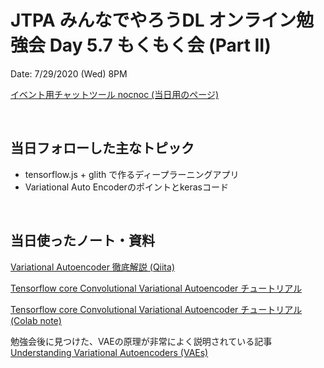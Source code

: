 # JTPA みんなでやろうDL オンライン勉強会 Day 5.7 もくもく会 (Part II)

Date: 7/29/2020 (Wed) 8PM

[イベント用チャットツール nocnoc (当日用のページ)](https://nocnoc.ooo/app#/chat/A1B6CDAC-637F-4455-9582-D086AC289268)

<br>

## 当日フォローした主なトピック

* tensorflow.js + glith で作るディープラーニングアプリ
* Variational Auto Encoderのポイントとkerasコード

<br>

## 当日使ったノート・資料


[Variational Autoencoder 徹底解説 (Qiita)](https://qiita.com/kenmatsu4/items/b029d697e9995d93aa24)

[Tensorflow core Convolutional Variational Autoencoder チュートリアル](https://www.tensorflow.org/tutorials/generative/cvae)

[Tensorflow core Convolutional Variational Autoencoder チュートリアル (Colab note)](https://colab.sandbox.google.com/github/tensorflow/docs/blob/master/site/en/tutorials/generative/cvae.ipynb)


勉強会後に見つけた、VAEの原理が非常によく説明されている記事 [Understanding Variational Autoencoders (VAEs)](https://towardsdatascience.com/understanding-variational-autoencoders-vaes-f70510919f73)
